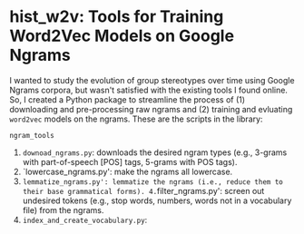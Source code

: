 # hist_w2v: Tools for Training Word2Vec Models on Google Ngrams

I wanted to study the evolution of group stereotypes over time using Google Ngrams corpora, but wasn't satisfied with the existing tools I found online. So, I created a Python package to streamline the process of (1) downloading and pre-processing raw ngrams and (2) training and evluating `word2vec` models on the ngrams. These are the scripts in the library:

`ngram_tools`
1. `downoad_ngrams.py`: downloads the desired ngram types (e.g., 3-grams with part-of-speech [POS] tags, 5-grams with POS tags).
2. `lowercase_ngrams.py': make the ngrams all lowercase.
3. `lemmatize_ngrams.py': lemmatize the ngrams (i.e., reduce them to their base grammatical forms).
4.`filter_ngrams.py': screen out undesired tokens (e.g., stop words, numbers, words not in a vocabulary file) from the ngrams.
5. `index_and_create_vocabulary.py`: 
